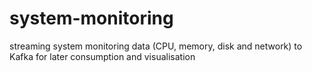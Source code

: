 # system-monitoring
streaming system monitoring data (CPU, memory, disk and network) to Kafka for later consumption and visualisation
